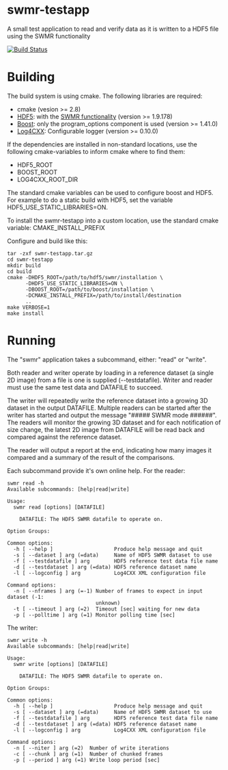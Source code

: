 swmr-testapp
============

A small test application to read and verify data as it is written to a HDF5 file 
using the SWMR functionality

[![Build Status](https://travis-ci.org/ulrikpedersen/swmr-testapp.svg?branch=master)](https://travis-ci.org/ulrikpedersen/swmr-testapp)

Building
========

The build system is using cmake. The following libraries are required:

* cmake (vesion >= 2.8)
* [HDF5](http://www.hdfgroup.org): with the 
[SWMR functionality](http://www.hdfgroup.org/HDF5/docNewFeatures/NewFeaturesSwmrDocs.html)
(version >= 1.9.178)
* [Boost](http://www.boost.org): only the program_options component is used 
(version >= 1.41.0)
* [Log4CXX](http://logging.apache.org/log4cxx/): Configurable logger (version >= 0.10.0)

If the dependencies are installed in non-standard locations, use the following
cmake-variables to inform cmake where to find them:

* HDF5_ROOT
* BOOST_ROOT
* LOG4CXX_ROOT_DIR

The standard cmake variables can be used to configure boost and HDF5. For example
to do a static build with HDF5, set the variable HDF5_USE_STATIC_LIBRARIES=ON.

To install the swmr-testapp into a custom location, use the standard cmake
variable: CMAKE_INSTALL_PREFIX 

Configure and build like this:

    tar -zxf swmr-testapp.tar.gz
    cd swmr-testapp
    mkdir build
    cd build
    cmake -DHDF5_ROOT=/path/to/hdf5/swmr/installation \
          -DHDF5_USE_STATIC_LIBRARIES=ON \
          -DBOOST_ROOT=/path/to/boost/installation \
          -DCMAKE_INSTALL_PREFIX=/path/to/install/destination
          ..
    make VERBOSE=1
    make install


Running
=======

The "swmr" application takes a subcommand, either: "read" or "write". 

Both reader and writer operate by loading in a reference dataset (a single 2D
image) from a file is one is supplied (--testdatafile). Writer and reader must
use the same test data and DATAFILE to succeed.

The writer will repeatedly write the reference dataset into a growing 3D dataset
in the output DATAFILE. Multiple readers can be started after the writer has
started and output the message "##### SWMR mode ######". The readers will monitor
the growing 3D dataset and for each notification of size change, the latest 2D
image from DATAFILE will be read back and compared against the reference dataset.

The reader will output a report at the end, indicating how many images it compared
and a summary of the result of the comparisons.

Each subcommand provide it's own online help. For the reader:

    swmr read -h
    Available subcommands: [help|read|write] 
    
    Usage:
      swmr read [options] [DATAFILE]
    
        DATAFILE: The HDF5 SWMR datafile to operate on.
    
    Option Groups:
    
    Common options:
      -h [ --help ]                    Produce help message and quit
      -s [ --dataset ] arg (=data)     Name of HDF5 SWMR dataset to use
      -f [ --testdatafile ] arg        HDF5 reference test data file name
      -d [ --testdataset ] arg (=data) HDF5 reference dataset name
      -l [ --logconfig ] arg           Log4CXX XML configuration file
    
    Command options:
      -n [ --nframes ] arg (=-1) Number of frames to expect in input dataset (-1: 
                                 unknown)
      -t [ --timeout ] arg (=2)  Timeout [sec] waiting for new data
      -p [ --polltime ] arg (=1) Monitor polling time [sec]

The writer:

    swmr write -h
    Available subcommands: [help|read|write] 
    
    Usage:
      swmr write [options] [DATAFILE]
    
        DATAFILE: The HDF5 SWMR datafile to operate on.
    
    Option Groups:
    
    Common options:
      -h [ --help ]                    Produce help message and quit
      -s [ --dataset ] arg (=data)     Name of HDF5 SWMR dataset to use
      -f [ --testdatafile ] arg        HDF5 reference test data file name
      -d [ --testdataset ] arg (=data) HDF5 reference dataset name
      -l [ --logconfig ] arg           Log4CXX XML configuration file
    
    Command options:
      -n [ --niter ] arg (=2)  Number of write iterations
      -c [ --chunk ] arg (=1)  Number of chunked frames
      -p [ --period ] arg (=1) Write loop period [sec]
